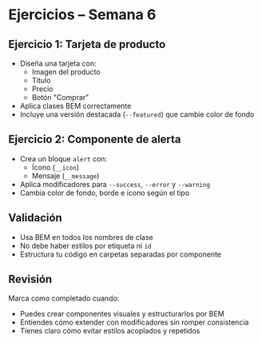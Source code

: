 # Ejercicios – Semana 6

## Ejercicio 1: Tarjeta de producto

- Diseña una tarjeta con:
  - Imagen del producto
  - Título
  - Precio
  - Botón "Comprar"
- Aplica clases BEM correctamente
- Incluye una versión destacada (`--featured`) que cambie color de fondo

## Ejercicio 2: Componente de alerta

- Crea un bloque `alert` con:
  - Ícono (`__icon`)
  - Mensaje (`__message`)
- Aplica modificadores para `--success`, `--error` y `--warning`
- Cambia color de fondo, borde e ícono según el tipo

## Validación

- Usa BEM en todos los nombres de clase
- No debe haber estilos por etiqueta ni `id`
- Estructura tu código en carpetas separadas por componente

## Revisión

Marca como completado cuando:
- Puedes crear componentes visuales y estructurarlos por BEM
- Entiendes cómo extender con modificadores sin romper consistencia
- Tienes claro cómo evitar estilos acoplados y repetidos